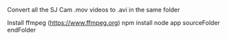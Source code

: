 Convert all the SJ Cam .mov videos to .avi in the same folder

Install ffmpeg (https://www.ffmpeg.org)
npm install
node app sourceFolder endFolder

